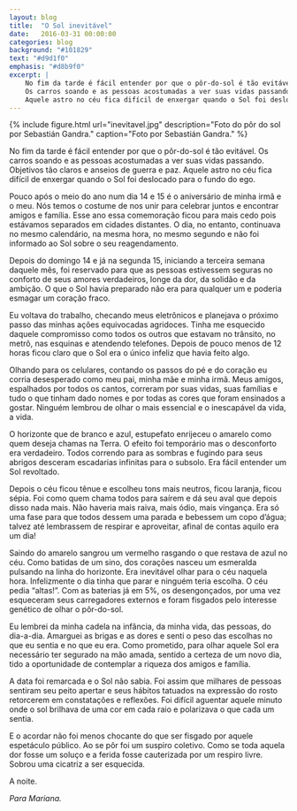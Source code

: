 ```yaml
---
layout: blog
title:  "O Sol inevitável"
date:   2016-03-31 00:00:00
categories: blog
background: "#101829"
text: "#d9d1f0"
emphasis: "#d8b9f0"
excerpt: |
    No fim da tarde é fácil entender por que o pôr-do-sol é tão evitável.
    Os carros soando e as pessoas acostumadas a ver suas vidas passando. Objetivos tão claro e anseios de guerra e paz.
    Aquele astro no céu fica difícil de enxergar quando o Sol foi deslocado para o fundo do ego.
---
```


{% include figure.html url="inevitavel.jpg" description="Foto do pôr do sol por Sebastián Gandra." caption="Foto por Sebastián Gandra." %}

No fim da tarde é fácil entender por que o pôr-do-sol é tão evitável.
Os carros soando e as pessoas acostumadas a ver suas vidas passando.
Objetivos tão claros e anseios de guerra e paz.
Aquele astro no céu fica difícil de enxergar quando o Sol foi deslocado para o fundo do ego.

Pouco após o meio do ano num dia 14 e 15 é o aniversário de minha irmã e o meu.
Nós temos o costume de nos unir para celebrar juntos e encontrar amigos e família.
Esse ano essa comemoração ficou para mais cedo pois estávamos separados em cidades distantes.
O dia, no entanto, continuava no mesmo calendário, na mesma hora, no mesmo segundo e não foi informado ao Sol sobre o seu reagendamento.

Depois do domingo 14 e já na segunda 15, iniciando a terceira semana daquele mês, foi reservado para que as pessoas estivessem seguras no conforto de seus amores verdadeiros, longe da dor, da solidão e da ambição.
O que o Sol havia preparado não era para qualquer um e poderia esmagar um coração fraco.

Eu voltava do trabalho, checando meus eletrônicos e planejava o próximo passo das minhas ações equivocadas agridoces.
Tinha me esquecido daquele compromisso como todos os outros que estavam no trânsito, no metrô, nas esquinas e atendendo telefones.
Depois de pouco menos de 12 horas ficou claro que o Sol era o único infeliz que havia feito algo.

Olhando para os celulares, contando os passos do pé e do coração eu corria desesperado como meu pai, minha mãe e minha irmã.
Meus amigos, espalhados por todos os cantos, correram por suas vidas, suas famílias e tudo o que tinham dado nomes e por todas as cores que foram ensinados a gostar.
Ninguém lembrou de olhar o mais essencial e o inescapável da vida, a vida.

O horizonte que de branco e azul, estupefato enrijeceu o amarelo como quem deseja chamas na Terra.
O efeito foi temporário mas o desconforto era verdadeiro.
Todos correndo para as sombras e fugindo para seus abrigos desceram escadarias infinitas para o subsolo.
Era fácil entender um Sol revoltado.

Depois o céu ficou tênue e escolheu tons mais neutros, ficou laranja, ficou sépia.
Foi como quem chama todos para saírem e dá seu aval que depois disso nada mais.
Não haveria mais raiva, mais ódio, mais vingança.
Era só uma fase para que todos dessem uma parada e bebessem um copo d’água; talvez até lembrassem de respirar e aproveitar, afinal de contas aquilo era um dia!

Saindo do amarelo sangrou um vermelho rasgando o que restava de azul no céu.
Como batidas de um sino, dos corações nasceu um esmeralda pulsando na linha do horizonte.
Era inevitável olhar para o céu naquela hora.
Infelizmente o dia tinha que parar e ninguém teria escolha.
O céu pedia “altas!”.
Com as baterias já em 5%, os desengonçados, por uma vez esqueceram seus carregadores externos e foram fisgados pelo interesse genético de olhar o pôr-do-sol.

Eu lembrei da minha cadela na infância, da minha vida, das pessoas, do dia-a-dia.
Amarguei as brigas e as dores e senti o peso das escolhas no que eu sentia e no que eu era.
Como prometido, para olhar aquele Sol era necessário ter segurado na mão amada, sentido a certeza de um novo dia, tido a oportunidade de contemplar a riqueza dos amigos e família.

A data foi remarcada e o Sol não sabia.
Foi assim que milhares de pessoas sentiram seu peito apertar e seus hábitos tatuados na expressão do rosto retorcerem em constatações e reflexões.
Foi difícil aguentar aquele minuto onde o sol brilhava de uma cor em cada raio e polarizava o que cada um sentia.

E o acordar não foi menos chocante do que ser fisgado por aquele espetáculo público.
Ao se pôr foi um suspiro coletivo.
Como se toda aquela dor fosse um soluço e a ferida fosse cauterizada por um respiro livre.
Sobrou uma cicatriz a ser esquecida.

A noite.

*Para Mariana.*
